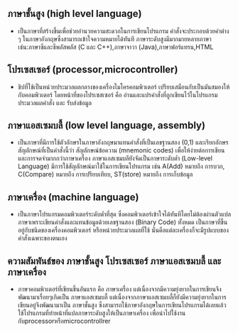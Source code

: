 ## ภาษาชั้นสูง (high level language)

- เป็นภาษาที่สร้างขึ้นเพื่อช่วยอำนวยความสะดวกในการเขียนโปรแกรม คำสั่งจะประกอบด้วยคำต่าง ๆ ในภาษาอังกฤษซึ่งสามารถเข้าใจความหมายได้ทันที ภาษาระดับสูงมีมากมายหลายภาษาเช่น:ภาษาซีและซีพลัสพลัส (C และ C++),ภาษาจาวา (Java),ภาษาฟอร์แทรน,HTML

## โปรเซสเซอร์ (processor,microcontroller)

- ชิปที่ใช้เป็นหน่วยประมวลผลกลางของเครื่องไมโครคอมพิวเตอร์ เปรียบเสมือนกับเป็นมันสมองให้กับคอมพิวเตอร์ โดยหน้าที่ของโปรเซสเซอร์ คือ อ่านและแปรคำสั่งที่ถูกเขียนไว้ในโปรแกรม ประมวลผลคำสั่ง และ รับส่งข้อมูล

## ภาษาแอสเซมบลี้ (low level language, assembly) 

- เป็นภาษาที่มีการใช้ตัวอักษรในภาษาอังกฤษมาแทนคำสั่งที่เป็นเลขฐานสอง (0,1) และเรียกอักษรสัญลักษณ์ที่เป็นคำสั่งนี้ว่า สัญลักษณ์ข้อความ (mnemonic codes) เพื่อให้ง่ายต่อการเขียนและการจดจำมากกว่าภาษาเครื่อง ภาษาแอสเซมบลียังจัดเป็นภาษาระดับต่ำ (Low-level Language) มีการใช้สัญลักษณ์มาใช้ในการเขียนโปรแกรม เช่น A(Add) หมายถึง การบวก, C(Compare) หมายถึง การเปรียบเทียบ, ST(store) หมายถึง การเก็บข้อมูล

## ภาษาเครื่อง (machine language)

- เป็นภาษาโปรแกรมคอมพิวเตอร์ระดับต่ำที่สุด ซึ่งคอมพิวเตอร์เข้าใจได้ทันทีโดยไม่ต้องผ่านตัวแปลภาษาเพราะเขียนคำสั่งและแทนข้อมูลด้วยเลขฐานสอง (Binary Code) ทั้งหมด เป็นภาษาที่ขึ้นอยู่กับชนิดของเครื่องคอมพิวเตอร์ หรือหน่วยประมวลผลที่ใช้ นั่นคือแต่ละเครื่องก็จะมีรูปแบบของคำสั่งเฉพาะของตนเอง

## ความสัมพันธ์ของ ภาษาชั้นสูง โปรเซสเซอร์ ภาษาแอสเซมบลี้ และภาษาเครื่อง
- ภาษาคอมพิวเตอร์ที่เขียนขึ้นอันแรก คือ ภาษาเครื่อง แต่เนื่องจากมีความยุ่งยากในการเขียนจึงพัฒนามาเรื่อยๆเกิดเป็น ภาษาแอสเซมบลี้ แต่เนื่องจากภาษาแอสเซมบลี้ก็ยังมีความยุ่งยากในการเขียนอยู่จึงพัฒนามาเป็น ภาษาชั้นสูง ซึ่งสามารถใช้ภาษาอังกฤษในการเขียนโปรแกรมได้เลยแล้วใช้โปรแกรมที่ทำหน้าที่แปลภาษาระดับสูงให้เป็นภาษาเครื่อง เพื่อนำไปใช้งานกับprocessorหรือmicrocontrollrer
